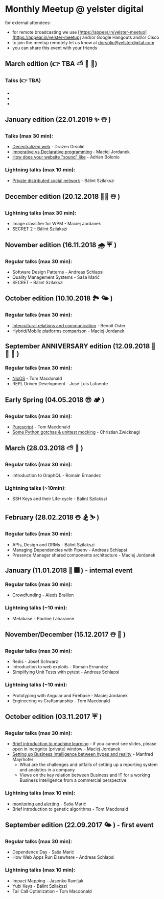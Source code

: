 # Monthly Meetup @ yelster digital

for external attendees:

-   for remote broadcasting we use [https://appear.in/yelster-meetup](https://appear.in/yelster-meetup) and/or Google Hangouts and/or Cisco
-   to join the meetup remotely let us know at dorsolic@yelsterdigital.com
-   you can share this event with your friends

## March edition (👉 TBA ⛅ 🌿 🌷)

### Talks (👉 TBA)

-
-
-

## January edition (22.01.2019 ✨ ☃️ )

### Talks (max 30 min):

-   [Decentralized web](https://slides.com/glava11/decentralizedweb/live#/) - Dražen Oršolić
-   [Imperative vs Declarative programming](https://slides.com/maciejjordanek/imperative-vs-declarative-programming/fullscreen) - Maciej Jordanek
-   [How does your website "sound" like](https://speakerdeck.com/bolonio/how-does-your-website-sound-like) - Adrian Bolonio

### Lightning talks (max 10 min):

-   [Private distributed social network](https://fediverse.network/) - Bálint Szilakszi

## December edition (20.12.2018 🎅🏾 ☃️ )

### Lightning talks (max 30 min):

-   Image classifier for WPM - Maciej Jordanek
-   SECRET 2 - Bálint Szilakszi

## November edition (16.11.2018 🌧 ☔️ )

### Regular talks (max 30 min):

-   Software Design Patterns - Andreas Schlapsi
-   Quality Management Systems - Saša Marić
-   SECRET - Bálint Szilakszi

## October edition (10.10.2018 🏞 🌤 )

### Regular talks (max 30 min):

-   [Intercultural relations and communication](https://docs.google.com/presentation/d/10LWMO1NdYwpAAK3NY7xFwi-LIWvs5jXmJfOiYyqr96U/edit?usp=sharing) - Benoît Oster
-   Hybrid/Mobile platforms comparison - Maciej Jordanek

## September ANNIVERSARY edition (12.09.2018 🚀 🎊 🎂 )

### Regular talks (max 30 min):

-   [NixOS](https://docs.google.com/presentation/d/1oaLeZ83ug8pHORV6jeC7dgKqPRspBt4PKhBvJMxRO8w/edit#slide=id.p1) - Tom Macdonald
-   REPL Driven Development - José Luis Lafuente

## Early Spring (04.05.2018 😎 🏕 )

### Regular talks (max 30 min):

-   [Purescript](https://docs.google.com/presentation/d/1iCpu96uQpSfkOJs83J7Rx1kk9unw9BkIBi8TBJxubyw/edit?usp=sharing) - Tom Macdonald
-   [Some Python gotchas & unittest mocking](https://drive.google.com/open?id=1hmKLwDSHUd0qxeU9EF8mn79ZFPpFo1e9_1C7Pg5B6yI) - Christian Zwicknagl

## March (28.03.2018 ⛅️ 🥚 )

### Regular talks (max 30 min):

-   Introduction to GraphQL - Romain Ernandez

### Lightning talks (~10min):

-   SSH Keys and their Life-cycle - Bálint Szilakszi

## February (28.02.2018 ☃️ 🏂 ⛷ )

### Regular talks (max 30 min):

-   APIs, Design and ORMs - Bálint Szilakszi
-   Managing Dependencies with Pipenv - Andreas Schlapsi
-   Presence Manager shared components architecture - Maciej Jordanek

## January (11.01.2018 🎇 🎆 ) - internal event

### Regular talks (max 30 min):

-   Crowdfunding - Alexis Braillon

### Lightning talks (~10 min):

-   Metabase - Pauline Laharanne

## November/December (15.12.2017 ☃️ 🎄 )

### Regular talks (max 30 min):

-   Redis - Josef Schwarz
-   Introduction to web exploits - Romain Ernandez
-   Simplifying Unit Tests with pytest - Andreas Schlapsi

### Lightning talks (~10 min):

-   Prototyping with Angular and Firebase - Maciej Jordanek
-   Engineering vs Craftsmanship - Tom Macdonald

## October edition (03.11.2017 ☔️ )

### Regular talks (max 30 min):

-   [Brief introduction to machine learning](http://slides.com/maciejjordanek/brief-introduction-to-ml) - if you cannot see slides, please open in incognito (private) window - Maciej Jordanek
-   [Setting up Business Intelligence between hypes and reality](https://docs.google.com/presentation/d/1T_sB55Q1FAuTB3EK1dJi7yyCb8aMQACwoRLcwNwwRys/edit) - Manfred Mayrhofer
    -   What are the challenges and pitfalls of setting up a reporting system and analytics in a company
    -   Views on the key relation between Business and IT for a working Business Intelligence from a commercial perspective

### Lightning talks (max 10 min):

-   [monitoring and alerting](https://github.com/yelsterdigital/monthly-meetup/blob/master/pdfs/October/monitoring-and-alerting.pdf) - Saša Marić
-   Brief introduction to genetic algorithms - Tom Macdonald

## September edition (22.09.2017 🌤 ) - first event

### Regular talks (max 30 min):

-   Dependence Day - Saša Marić
-   How Web Apps Run Elsewhere - Andreas Schlapsi

### Lightning talks (max 10 min):

-   Impact Mapping - Jasenko Ramljak
-   Yubi Keys - Bálint Szilakszi
-   Tail Call Optimization - Tom Macdonald
